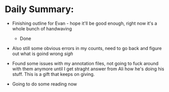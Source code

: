 # Daily Summary:

* Finishing outline for Evan - hope it'll be good enough, right now it's a whole bunch of handwaving
	* Done

* Also still some obvious errors in my counts, need to go back and figure out what is goind wrong *sigh*

* Found some issues with my annotation files, not going to fuck around with them anymore until I get straght answer from Ali how he's doing his stuff. This is a gift that keeps on giving. 

* Going to do some reading now